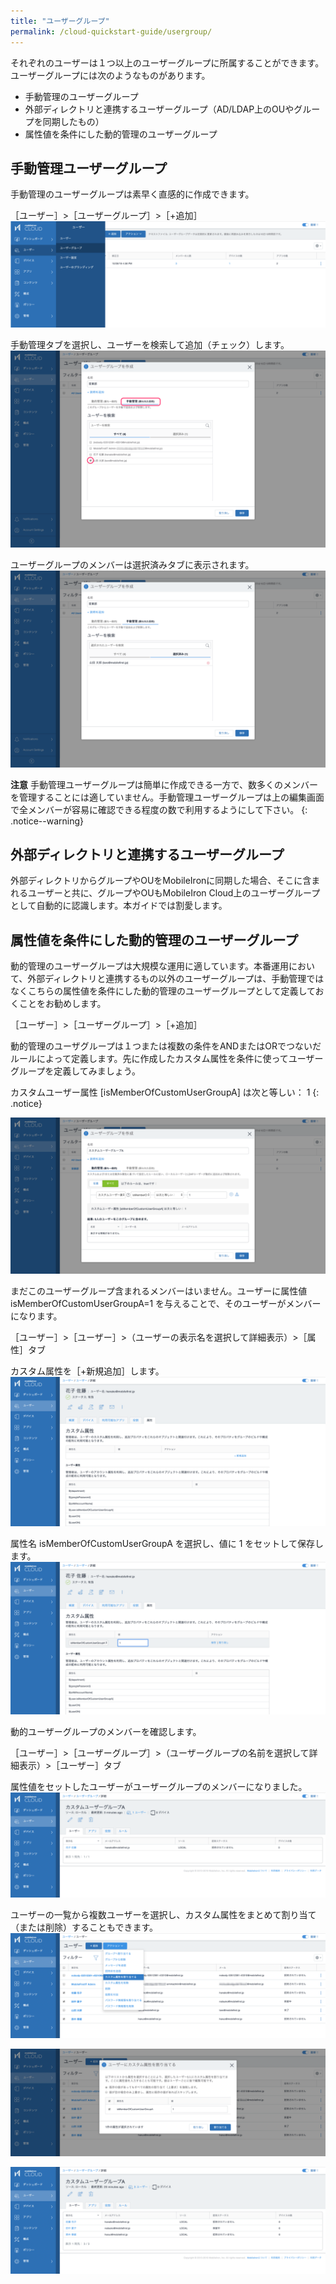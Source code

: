 ```yaml
---
title: "ユーザーグループ"
permalink: /cloud-quickstart-guide/usergroup/
---
```


それぞれのユーザーは１つ以上のユーザーグループに所属することができます。ユーザーグループには次のようなものがあります。
- 手動管理のユーザーグループ
- 外部ディレクトリと連携するユーザーグループ（AD/LDAP上のOUやグループを同期したもの）
- 属性値を条件にした動的管理のユーザーグループ

## 手動管理ユーザーグループ

手動管理のユーザーグループは素早く直感的に作成できます。

［ユーザー］>［ユーザーグループ］>［+追加］  
![](/assets/cloud-quickstart-guide/images/370CA652-DF96-4559-AC8F-EC446C7D5E0E.png)

手動管理タブを選択し、ユーザーを検索して追加（チェック）します。  
![](/assets/cloud-quickstart-guide/images/DC89BD85-AD6F-40B3-8485-5F6DAA540156.png)

ユーザーグループのメンバーは選択済みタブに表示されます。  
![](/assets/cloud-quickstart-guide/images/FFC56877-F682-45C7-8D53-3BF9FD5FAD83.png)

**注意** 手動管理ユーザーグループは簡単に作成できる一方で、数多くのメンバーを管理することには適していません。手動管理ユーザーグループは上の編集画面で全メンバーが容易に確認できる程度の数で利用するようにして下さい。
{: .notice--warning}

## 外部ディレクトリと連携するユーザーグループ

外部ディレクトリからグループやOUをMobileIronに同期した場合、そこに含まれるユーザーと共に、グループやOUもMobileIron Cloud上のユーザーグループとして自動的に認識します。本ガイドでは割愛します。

## 属性値を条件にした動的管理のユーザーグループ

動的管理のユーザーグループは大規模な運用に適しています。本番運用において、外部ディレクトリと連携するもの以外のユーザーグループは、手動管理ではなくこちらの属性値を条件にした動的管理のユーザーグループとして定義しておくことをお勧めします。

［ユーザー］>［ユーザーグループ］>［+追加］

動的管理のユーザグループは１つまたは複数の条件をANDまたはORでつないだルールによって定義します。先に作成したカスタム属性を条件に使ってユーザーグループを定義してみましょう。

カスタムユーザー属性 [isMemberOfCustomUserGroupA] は次と等しい： 1
{: .notice}

![](/assets/cloud-quickstart-guide/images/AB5CC03D-F0BE-49F4-A26A-1FEEF6410F28.png)

まだこのユーザーグループ含まれるメンバーはいません。ユーザーに属性値 isMemberOfCustomUserGroupA=1 を与えることで、そのユーザーがメンバーになります。

［ユーザー］>［ユーザー］>（ユーザーの表示名を選択して詳細表示）>［属性］タブ

カスタム属性を［+新規追加］します。  
![](/assets/cloud-quickstart-guide/images/857B0853-BDB6-4E5C-BF7A-2F4D9DC1BD27.png)

属性名 isMemberOfCustomUserGroupA を選択し、値に 1 をセットして保存します。  
![](/assets/cloud-quickstart-guide/images/AAF4BFC4-6435-4253-909D-38EEB955987B.png)

動的ユーザーグループのメンバーを確認します。

［ユーザー］>［ユーザーグループ］>（ユーザーグループの名前を選択して詳細表示）>［ユーザー］タブ

属性値をセットしたユーザーがユーザーグループのメンバーになりました。  
![](/assets/cloud-quickstart-guide/images/2CACA068-6043-4635-8045-9C730F89526B.png)

ユーザーの一覧から複数ユーザーを選択し、カスタム属性をまとめて割り当て（または削除）することもできます。  
![](/assets/cloud-quickstart-guide/images/4CBDA8A0-CE7E-4F3D-B902-2F55854F07A1.png)

![](/assets/cloud-quickstart-guide/images/5B1FAC50-D925-4860-9A59-FEFBF821C546.png)

![](/assets/cloud-quickstart-guide/images/F5102F30-5AB3-4813-AE0A-1AD96B632918.png)
